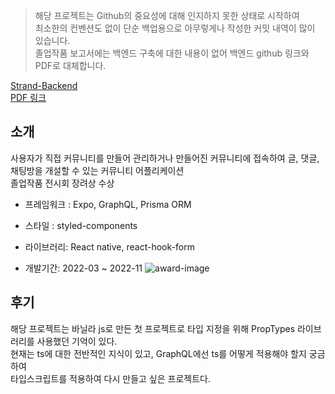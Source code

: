 > 해당 프로젝트는 Github의 중요성에 대해 인지하지 못한 상태로 시작하여  
> 최소한의 컨벤션도 없이 단순 백업용으로 아무렇게나 작성한 커밋 내역이 많이 있습니다.  
> 졸업작품 보고서에는 백엔드 구축에 대한 내용이 없어 백엔드 github 링크와 PDF로 대체합니다.

[Strand-Backend](https://github.com/DoDevet/strand-backend)  
[PDF 링크](https://sae.kangnam.ac.kr/comm/cmnFile/download.do?encFileGrpSeq=4f774a85ee1c244fb2d7942c12bb1e79&encFileSeq=c3bdef1247f09487f2e42c3026e536b0)

## 소개

사용자가 직접 커뮤니티를 만들어 관리하거나 만들어진 커뮤니티에 접속하여 글, 댓글, 채팅방을 개설할 수 있는 커뮤니티 어플리케이션  
졸업작품 전시회 장려상 수상

- 프레임워크 : Expo, GraphQL, Prisma ORM

- 스타일 : styled-components

- 라이브러리: React native, react-hook-form

- 개발기간: 2022-03 ~ 2022-11
  ![award-image](/images/strandImages/award.png)

## 후기

해당 프로젝트는 바닐라 js로 만든 첫 프로젝트로 타입 지정을 위해 PropTypes 라이브러리를 사용했던 기억이 있다.  
현재는 ts에 대한 전반적인 지식이 있고, GraphQL에선 ts를 어떻게 적용해야 할지 궁금하여  
타입스크립트를 적용하여 다시 만들고 싶은 프로젝트다.

